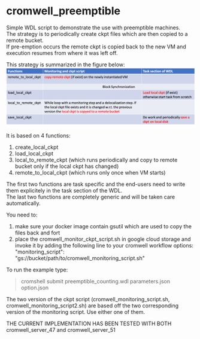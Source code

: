 # cromwell_preemptible

Simple WDL script to demonstrate the use with preemptible machines. \
The strategy is to periodically create ckpt files which are then copied to a remote bucket. \
If pre-emption occurs the remote ckpt is copied back to the new VM and execution resumes from where it was left off.

This strategy is summarized in the figure below:
![strategy.png](https://github.com/broadinstitute/preemptible_cromwell/blob/master/images/strategy.png?raw=true)

It is based on 4 functions:
1. create_local_ckpt
2. load_local_ckpt
3. local_to_remote_ckpt (which runs periodically and copy to remote bucket only if the local ckpt has changed)
4. remote_to_local_ckpt (which runs only once when VM starts)

The first two functions are task specific and the end-users need to write them explicitely in the task section of the WDL. \
The last two functions are completely generic and will be taken care automatically.

You need to:
1. make sure your docker image contain gsutil which are used to copy the files back and fort 
2. place the cromwell_monitor_ckpt_script.sh in google cloud storage and invoke it by adding 
   the following line to your cromwell workflow 
   options:
   "monitoring_script": "gs://bucket/path/to/cromwell_monitoring_script.sh"

To run the example type:

> cromshell submit preemptible_counting.wdl parameters.json option.json 

The two version of the ckpt script (cromwell_monitoring_script.sh, cromwell_monitoring_script2.sh) are based off the two corresponding version of the monitoring script. Use either one of them.

THE CURRENT IMPLEMENTATION HAS BEEN TESTED WITH BOTH cromwell_server_47 and cromwell_server_51
